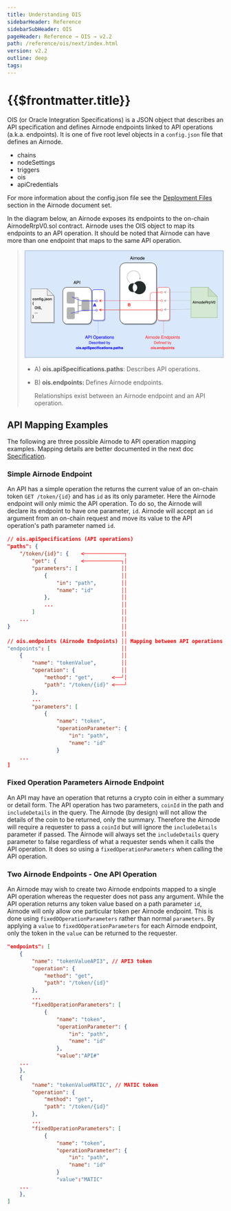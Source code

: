 ```yaml
---
title: Understanding OIS
sidebarHeader: Reference
sidebarSubHeader: OIS
pageHeader: Reference → OIS → v2.2
path: /reference/ois/next/index.html
version: v2.2
outline: deep
tags:
---
```


<VersionWarning/>

<PageHeader/>

<SearchHighlight/>

<FlexStartTag/>

# {{$frontmatter.title}}

OIS (or Oracle Integration Specifications) is a JSON object that describes an
API specification and defines Airnode endpoints linked to API operations (a.k.a.
endpoints). It is one of five root level objects in a `config.json` file that
defines an Airnode.

- chains
- nodeSettings
- triggers
- ois
- apiCredentials

For more information about the config.json file see the
[Deployment Files](/reference/airnode/next/deployment-files/config-json.md)
section in the Airnode document set.

In the diagram below, an Airnode exposes its endpoints to the on-chain
AirnodeRrpV0.sol contract. Airnode uses the OIS object to map its endpoints to
an API operation. It should be noted that Airnode can have more than one
endpoint that maps to the same API operation.

> <img src="./assets/images/ois-overview-extended.png" style="width:650px"/>
>
> - <p>A) <b>ois.apiSpecifications.paths</b>:  Describes API operations.</p>
> - <p>B)<b> ois.endpoints:  </b>Defines Airnode endpoints.</p>
>   <p>Relationships exist between an Airnode endpoint and an API operation.</p>

## API Mapping Examples

The following are three possible Airnode to API operation mapping examples.
Mapping details are better documented in the next doc
[Specification](/reference/ois/next/specification.md).

### Simple Airnode Endpoint

An API has a simple operation the returns the current value of an on-chain token
`GET /token/{id}` and has `id` as its only parameter. Here the Airnode endpoint
will only mimic the API operation. To do so, the Airnode will declare its
endpoint to have one parameter, `id`. Airnode will accept an `id` argument from
an on-chain request and move its value to the API operation's path parameter
named `id`.

```json
// ois.apiSpecifications (API operations)
"paths": {
    "/token/{id}": {    <─────────────┐
        "get": {        <────────────┐│
        "parameters": [              ││
            {                        ││
                "in": "path",        ││
                "name": "id"         ││
            },                       ││
            ...                      ││
        ]                            ││
    ...                              ││
}                                    ││
                                     ││
// ois.endpoints (Airnode Endpoints) ││ Mapping between API operations and Airnode endpoints.
"endpoints": [                       ││
    {                                ││
        "name": "tokenValue",        ││
        "operation": {               ││
            "method": "get",      <──┘│
            "path": "/token/{id}" <───┘
        },
        ...
        "parameters": [
            {
                "name": "token",
                "operationParameter": {
                    "in": "path",
                    "name": "id"
                }
    ...
]
```

### Fixed Operation Parameters Airnode Endpoint

An API may have an operation that returns a crypto coin in either a summary or
detail form. The API operation has two parameters, `coinId` in the path and
`includeDetails` in the query. The Airnode (by design) will not allow the
details of the coin to be returned, only the summary. Therefore the Airnode will
require a requester to pass a `coinId` but will ignore the `includeDetails`
parameter if passed. The Airnode will always set the `includeDetails` query
parameter to false regardless of what a requester sends when it calls the API
operation. It does so using a `fixedOperationParameters` when calling the API
operation.

### Two Airnode Endpoints - One API Operation

An Airnode may wish to create two Airnode endpoints mapped to a single API
operation whereas the requester does not pass any argument. While the API
operation returns any token value based on a path parameter `id`, Airnode will
only allow one particular token per Airnode endpoint. This is done using
`fixedOOperationParameters` rather than normal `parameters`. By applying a
`value` to `fixedOOperationParameters` for each Airnode endpoint, only the token
in the `value` can be returned to the requester.

```json
"endpoints": [
    {
        "name": "tokenValueAPI3", // API3 token
        "operation": {
            "method": "get",
            "path": "/token/{id}"
        },
        ...
        "fixedOperationParameters": [
            {
                "name": "token",
                "operationParameter": {
                    "in": "path",
                    "name": "id"
                },
                "value":"API#"
    ...
    },
    {
        "name": "tokenValueMATIC", // MATIC token
        "operation": {
            "method": "get",
            "path": "/token/{id}"
        },
        ...
        "fixedOperationParameters": [
            {
                "name": "token",
                "operationParameter": {
                    "in": "path",
                    "name": "id"
                }
                "value":"MATIC"
    ...
    },
]
```

<FlexEndTag/>
